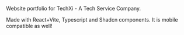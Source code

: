 Website portfolio for TechXi - A Tech Service Company.

Made with React+Vite, Typescript and Shadcn components. It is mobile compatible as well!